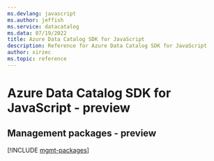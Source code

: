 ```yaml
---
ms.devlang: javascript
ms.author: jeffish
ms.service: datacatalog
ms.data: 07/19/2022
title: Azure Data Catalog SDK for JavaScript
description: Reference for Azure Data Catalog SDK for JavaScript
author: xirzec
ms.topic: reference
---
```

# Azure Data Catalog SDK for JavaScript - preview

## Management packages - preview
[!INCLUDE [mgmt-packages](data-catalog-mgmt-index.md)]

